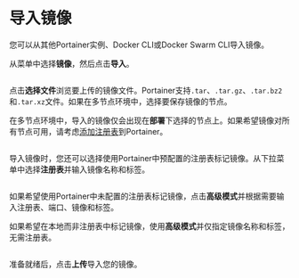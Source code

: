 # 导入镜像

您可以从其他Portainer实例、Docker CLI或Docker Swarm CLI导入镜像。

从菜单中选择**镜像**，然后点击**导入**。

<figure><img src="../..//assets/2.15-docker_images_build_image_import.gif" alt=""><figcaption></figcaption></figure>

点击**选择文件**浏览要上传的镜像文件。Portainer支持`.tar`、`.tar.gz`、`.tar.bz2`和`.tar.xz`文件。如果在多节点环境中，选择要保存镜像的节点。

在多节点环境中，导入的镜像仅会出现在**部署**下选择的节点上。如果希望镜像对所有节点可用，请考虑[添加注册表](../../../admin/registries/add/)到Portainer。

<figure><img src="../..//assets/2.15-docker_images_upload_file.png" alt=""><figcaption></figcaption></figure>

导入镜像时，您还可以选择使用Portainer中预配置的注册表标记镜像。从下拉菜单中选择**注册表**并输入镜像名称和标签。

<figure><img src="../..//assets/2.15-docker_images_upload_file_tag_image.png" alt=""><figcaption></figcaption></figure>

如果希望使用Portainer中未配置的注册表标记镜像，点击**高级模式**并根据需要输入注册表、端口、镜像和标签。

如果希望在本地而非注册表中标记镜像，使用**高级模式**并仅指定镜像名称和标签，无需注册表。

<figure><img src="../..//assets/2.15-docker_images_import_simple.png" alt=""><figcaption></figcaption></figure>

准备就绪后，点击**上传**导入您的镜像。

